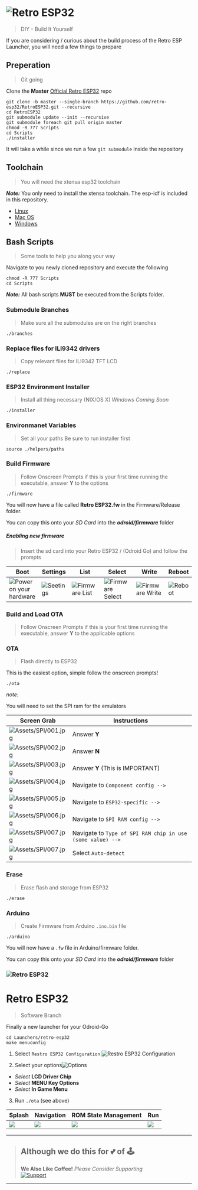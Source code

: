 # ![Retro ESP32](Assets/logo.jpg)
> DIY - Build It Yourself

If you are considering / curious about the build process of the Retro ESP Launcher, you will need a few things to prepare

## Preperation
> Git going

Clone the **Master** [Official Retro ESP32](https://github.com/retro-esp32/RetroESP32/) repo

```shell
git clone -b master --single-branch https://github.com/retro-esp32/RetroESP32.git --recursive
cd RetroESP32
git submodule update --init --recursive
git submodule foreach git pull origin master
chmod -R 777 Scripts
cd Scripts
./installer
```

It will take a while since we run a few ```git submodule``` inside the repository

## Toolchain
> You will need the xtensa esp32 toolchain

***Note:*** You only need to install the xtensa toolchain. The esp-idf is included in this repository.

- [Linux](https://docs.espressif.com/projects/esp-idf/en/latest/get-started/linux-setup.html)
- [Mac OS](https://docs.espressif.com/projects/esp-idf/en/latest/get-started/macos-setup.html)
- [Windows](https://docs.espressif.com/projects/esp-idf/en/latest/get-started/windows-setup-scratch.html)


## Bash Scripts
> Some tools to help you along your way

Navigate to you newly cloned repository and execute the following
```
chmod -R 777 Scripts
cd Scripts
```

***Note:*** All bash scripts **MUST** be executed from the Scripts folder.


### Submodule Branches
> Make sure all the submodules are on the right branches

```
./branches
```

### Replace files for ILI9342 drivers
> Copy relevant files for ILI9342 TFT LCD

```
./replace
```

### ESP32 Environment Installer
> Install all thing necessary (NIX/OS X)  *Windows Coming Soon*

```
./installer
```

### Environmanet Variables
> Set all your paths
> Be sure to run installer first

```
source ./helpers/paths
```

### Build Firmware
> Follow Onscreen Prompts
> if this is your first time running the executable, answer **Y** to the options

```
./firmware
```

You will now have a file called **Retro ESP32.fw** in the Firmware/Release folder.

You can copy this onto your *SD Card* into the ***odroid/firmware*** folder

##### Enabling new firmware
> Insert the sd card into your Retro ESP32 /  (Odroid Go) and follow the prompts

| Boot| Settings| List| Select| Write| Reboot|
| ----- | ----- | ----- | ----- | ----- | ----- |
| ![Power on your hardware](Assets/DIY/DIY-Launch.jpg) | ![Seetings](Assets/DIY/DIY-Settings.jpg) | ![Firmware List](Assets/DIY/DIY-List.jpg) | ![Firmware Select](Assets/DIY/DIY-Select.jpg) | ![Firmware Write](Assets/DIY/DIY-Writing.jpg) | ![Reboot](Assets/DIY/DIY-Rebooting.jpg) |

### Build and Load OTA
> Follow Onscreen Prompts
> if this is your first time running the executable, answer **Y** to the applicable options

### OTA
> Flash directly to ESP32

This is the easiest option, simple follow the onscreen prompts!

```
./ota
```

*note:*

You will need to set the SPI ram for the emulators

| Screen Grab                               | Instructions                                                 |
| ----------------------------------------- | ------------------------------------------------------------ |
| ![Assets/SPI/001.jpg](Assets/SPI/001.jpg) | Answer **Y**                                                 |
| ![Assets/SPI/002.jpg](Assets/SPI/002.jpg) | Answer **N**                                                 |
| ![Assets/SPI/003.jpg](Assets/SPI/003.jpg) | Answer **Y** (This is IMPORTANT)                             |
| ![Assets/SPI/004.jpg](Assets/SPI/004.jpg) | Navigate to ```Component config -->```                       |
| ![Assets/SPI/005.jpg](Assets/SPI/005.jpg) | Navigate to ```ESP32-specific -->```                         |
| ![Assets/SPI/006.jpg](Assets/SPI/006.jpg) | Navigate to ```SPI RAM config -->```                         |
| ![Assets/SPI/007.jpg](Assets/SPI/007.jpg) | Navigate to ```Type of SPI RAM chip in use (some value) -->``` |
| ![Assets/SPI/007.jpg](Assets/SPI/008.jpg) | Select ```Auto-detect```                                     |



### Erase

> Erase flash and storage from ESP32

```
./erase
```

### Arduino
> Create Firmware from Arduino ```.ino.bin``` file

```
./arduino
```

You will now have a ```.fw``` file in Arduino/firmware folder.

You can copy this onto your *SD Card* into the ***odroid/firmware*** folder


### ![Retro ESP32](Assets/retro-esp32/logo.jpg)
# Retro ESP32
> Software Branch

Finally a new launcher for your Odroid-Go

```
cd Launchers/retro-esp32
make menuconfig
```

1. Select ```Restro ESP32 Configuration``` ![Restro ESP32 Configuration](Assets/menuconfig.png)

2. Select your options![Options](Assets/driver.png)
  * *Select* **LCD Driver Chip**
  * *Select* **MENU Key Options**
  * *Select* **In Game Menu**

3. Run ```./ota```  (see above)

| Splash                          | Navigation                     | ROM State Management             | Run                          |
| ------------------------------- | ------------------------------ | -------------------------------- | ---------------------------- |
| ![](Assets/launcher/splash.jpg) | ![](Assets/launcher/games.jpg) | ![](Assets/launcher/manager.jpg) | ![](Assets/launcher/run.jpg) |

-----

> ## Although we do this for 💕 of 🕹️
> **We Also Like Coffee!**
> *Please Consider Supporting*<br>
> [![Support](https://raw.githubusercontent.com/retro-esp32/RetroESP32/master/Assets/sponsor.jpg)](https://github.com/sponsors/retro-esp32)

-----
